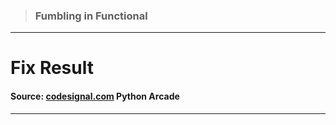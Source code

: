 > ### Fumbling in Functional 
 --- 
 # Fix Result
 #### Source: [codesignal.com](https://codesignal.com/) Python Arcade 
 --- 
